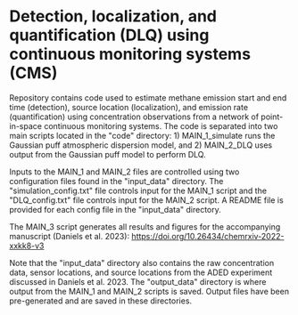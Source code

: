 # Detection, localization, and quantification (DLQ) using continuous monitoring systems (CMS)

Repository contains code used to estimate methane emission start and end time (detection), source location (localization), and emission rate (quantification) using concentration observations from a network of point-in-space continuous monitoring systems. The code is separated into two main scripts located in the "code" directory: 1) MAIN_1_simulate runs the Gaussian puff atmospheric dispersion model, and 2) MAIN_2_DLQ uses output from the Gaussian puff model to perform DLQ.

Inputs to the MAIN_1 and MAIN_2 files are controlled using two configuration files found in the "input_data" directory. The "simulation_config.txt" file controls input for the MAIN_1 script and the "DLQ_config.txt" file controls input for the MAIN_2 script. A README file is provided for each config file in the "input_data" directory.

The MAIN_3 script generates all results and figures for the accompanying manuscript (Daniels et al. 2023): https://doi.org/10.26434/chemrxiv-2022-xxkk8-v3

Note that the "input_data" directory also contains the raw concentration data, sensor locations, and source locations from the ADED experiment discussed in Daniels et al. 2023. The "output_data" directory is where output from the MAIN_1 and MAIN_2 scripts is saved. Output files have been pre-generated and are saved in these directories.

